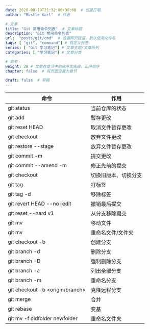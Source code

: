 ```yaml
---
date: 2020-09-19T21:32:00+08:00  # 创建日期
author: "Rustle Karl"  # 作者

# 文章
title: "Git 常用命令列表"  # 文章标题
description: "Git 常用命令列表"
url:  "posts/git/cmd"  # 设置网页链接，默认使用文件名
tags: [ "git", "command"] # 自定义标签
series: [ "Git 学习笔记"] # 文章主题/文章系列
categories: [ "学习笔记"] # 文章分类

# 章节
weight: 20 # 文章在章节中的排序优先级，正序排序
chapter: false  # 将页面设置为章节

draft: false  # 草稿
---
```


| 命令 | 作用 |
| ---- | ---- |
| git status | 当前仓库的状态 |
| git add<file> | 暂存更改 |
| git reset HEAD<file> | 取消文件暂存更改 |
| git checkout <file> | 放弃文件更改 |
| git restore --stage<file> | 放弃文件暂存更改 |
| git commit -m | 提交更改 |
| git commit --amend -m | 修正先前的提交 |
| git checkout <hash> | 切换旧版本、切换分支 |
| git tag <tag> | 打标签 |
| git tag -d<tag> | 移除标签 |
| git revert HEAD --no-edit | 撤销最后提交 |
| git reset --hard v1 | 从分支移除提交 |
| git mv <src> <dst> | 移动文件 |
| git mv <old> <new> | 重命名文件/文件夹 |
| git checkout -b <branch> | 创建分支 |
| git branch -d <branch> | 删除分支 |
| git branch -D <branch> | 强制删除分支 |
| git branch -a | 列出全部分支 |
| git branch -m <old> <new> | 重命名分支 |
| git checkout -b <branch> <origin/branch> | 克隆远程分支 |
| git merge <branch> | 合并 |
| git rebase <branch> | 变基 |
| git mv -f oldfolder newfolder | 重命名文件夹 |
